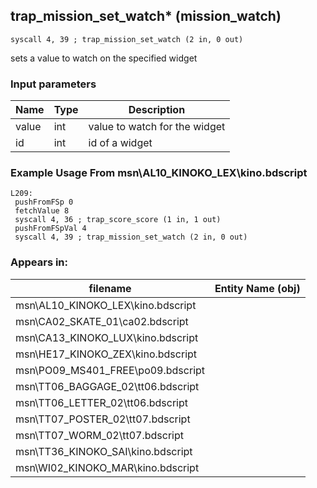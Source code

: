 ## trap_mission_set_watch* (mission_watch)

`syscall 4, 39 ; trap_mission_set_watch (2 in, 0 out)`

sets a value to watch on the specified widget

### Input parameters
| Name | Type | Description
|------|------|------------
| value   | int   | value to watch for the widget
| id   | int   | id of a widget


### Example Usage From msn\AL10_KINOKO_LEX\kino.bdscript
```plaintext
L209:
 pushFromFSp 0
 fetchValue 8
 syscall 4, 36 ; trap_score_score (1 in, 1 out)
 pushFromFSpVal 4
 syscall 4, 39 ; trap_mission_set_watch (2 in, 0 out)
```


### Appears in:
| filename | Entity Name (obj)
|----------|-------------
| msn\AL10_KINOKO_LEX\kino.bdscript       |           
| msn\CA02_SKATE_01\ca02.bdscript       |           
| msn\CA13_KINOKO_LUX\kino.bdscript       |           
| msn\HE17_KINOKO_ZEX\kino.bdscript       |           
| msn\PO09_MS401_FREE\po09.bdscript       |           
| msn\TT06_BAGGAGE_02\tt06.bdscript       |           
| msn\TT06_LETTER_02\tt06.bdscript       |           
| msn\TT07_POSTER_02\tt07.bdscript       |           
| msn\TT07_WORM_02\tt07.bdscript       |           
| msn\TT36_KINOKO_SAI\kino.bdscript       |           
| msn\WI02_KINOKO_MAR\kino.bdscript       |           



